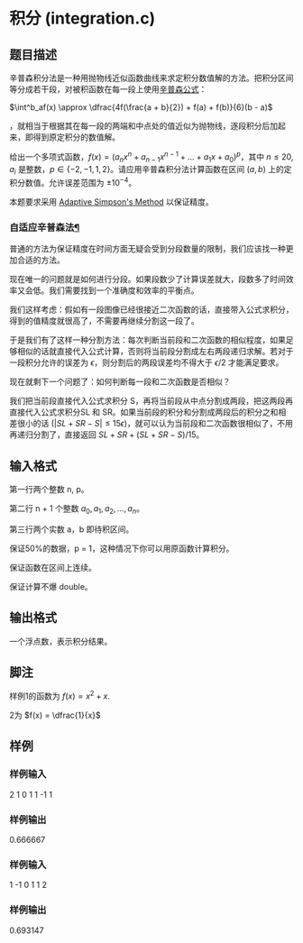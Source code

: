 # 积分 (integration.c)

## 题目描述

辛普森积分法是一种用抛物线近似函数曲线来求定积分数值解的方法。把积分区间等分成若干段，对被积函数在每一段上使用[辛普森公式](https://baike.baidu.com/item/%E8%BE%9B%E6%99%AE%E6%A3%AE%E5%85%AC%E5%BC%8F/9255085)：

$\int^b_af(x) \approx \dfrac{4f(\frac{a + b}{2}) + f(a) + f(b)}{6}(b - a)$

，就相当于根据其在每一段的两端和中点处的值近似为抛物线，逐段积分后加起来，即得到原定积分的数值解。

给出一个多项式函数，$f(x) = (a_nx^n + a_{n - 1}x^{n - 1} + ... + a_1x + a_0) ^ p$，其中 $n\leqslant 20$, $a_i$ 是整数，$p\in \{-2, -1, 1, 2\}$。请应用辛普森积分法计算函数在区间 $(a, b)$ 上的定积分数值。允许误差范围为 $\pm 10^{-4}$。

本题要求采用 [Adaptive Simpson's Method](https://en.wikipedia.org/wiki/Adaptive_Simpson%27s_method) 以保证精度。

### 自适应辛普森法[¶](https://oi-wiki.org/math/integral/#_7 "Permanent link")

普通的方法为保证精度在时间方面无疑会受到分段数量的限制，我们应该找一种更加合适的方法。

现在唯一的问题就是如何进行分段。如果段数少了计算误差就大，段数多了时间效率又会低。我们需要找到一个准确度和效率的平衡点。

我们这样考虑：假如有一段图像已经很接近二次函数的话，直接带入公式求积分，得到的值精度就很高了，不需要再继续分割这一段了。

于是我们有了这样一种分割方法：每次判断当前段和二次函数的相似程度，如果足够相似的话就直接代入公式计算，否则将当前段分割成左右两段递归求解。若对于一段积分允许的误差为 $\epsilon$，则分割后的两段误差均不得大于 $\epsilon / 2$ 才能满足要求。

现在就剩下一个问题了：如何判断每一段和二次函数是否相似？

我们把当前段直接代入公式求积分 S，再将当前段从中点分割成两段，把这两段再直接代入公式求积分SL 和 SR。如果当前段的积分和分割成两段后的积分之和相差很小的话 ($|SL + SR - S|\leqslant 15\epsilon$)，就可以认为当前段和二次函数很相似了，不用再递归分割了，直接返回 $SL + SR + (SL + SR - S) / 15$。

## 输入格式

第一行两个整数 n, p。

第二行 n + 1 个整数 $a_0, a_1, a_2, ..., a_n$。

第三行两个实数 a，b 即待积区间。

保证50%的数据，p = 1，这种情况下你可以用原函数计算积分。

保证函数在区间上连续。

保证计算不爆 double。

## 输出格式

一个浮点数，表示积分结果。

## 脚注

样例1的函数为 $f(x) = x^2 + x$.

2为 $f(x) = \dfrac{1}{x}$

## 样例

### 样例输入

2 1
0 1 1
-1 1

### 样例输出

0.666667

### 样例输入

1 -1
0 1
1 2

### 样例输出

0.693147
